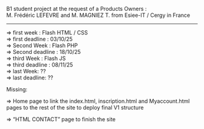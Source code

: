 B1 student project at the request of a Products Owners :<br> M. Frédéric LEFEVRE  and M. MAGNIEZ T. from Esiee-IT / Cergy in France


---------------------------------------------------------------------------------------------

=> first week : Flash HTML / CSS<br>
=> first deadline : 03/10/25<br>
=> Second Week : Flash PHP <br>
=> Second deadline : 18/10/25<br>
=> third Week : Flash JS <br>
=> third deadline : 08/11/25<br>
=> last Week: ?? <br>
=> last deadline: ??<br>

Missing: 

=> Home page to link the index.html, inscription.html and Myaccount.html pages to the rest of the site to deploy final V1 structure

=> “HTML CONTACT” page to finish the site


